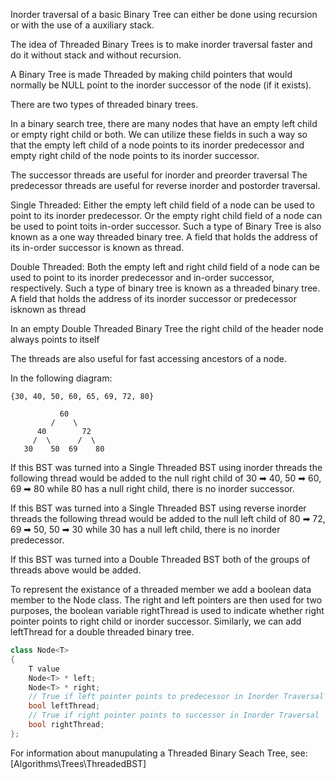 Inorder traversal of a basic Binary Tree can either be done using recursion or with the use of a auxiliary stack.

The idea of Threaded Binary Trees is to make inorder traversal faster and do it without stack and without recursion.

A Binary Tree is made Threaded by making child pointers that would normally be NULL point to the inorder successor of the node (if it exists).

There are two types of threaded binary trees.

In a binary search tree, there are many nodes that have an empty left child or empty right child or both. We can utilize these fields in such a way so that the empty left child of a node points to its inorder predecessor and empty right child of the node points to its inorder successor.

The successor threads are useful for inorder and preorder traversal
The predecessor threads are useful for reverse inorder and postorder traversal.

Single Threaded:
	Either the empty left child field of a node can be used to point to its inorder predecessor.
	Or the empty right child field of a node can be used to point toits in-order successor.
	Such a type of Binary Tree is also known as a one way threaded binary tree.
	A field that holds the address of its in-order successor is known as thread.

Double Threaded:
	Both the empty left and right child field of a node can be used to point to its inorder predecessor and in-order successor, respectively.
	Such a type of binary tree is known as a threaded binary tree.
	A field that holds the address of its inorder successor or predecessor isknown as thread

In an empty Double Threaded Binary Tree the right child of the header node always points to itself


The threads are also useful for fast accessing ancestors of a node.

In the following diagram:
```
{30, 40, 50, 60, 65, 69, 72, 80}

           60
         /    \
      40        72
     /  \      /  \
   30    50  69    80
```

If this BST was turned into a Single Threaded BST using inorder threads the following thread would be added to the null right child of
30 ➡ 40, 50 ➡ 60, 69 ➡ 80
while 80 has a null right child, there is no inorder successor.

If this BST was turned into a Single Threaded BST using reverse inorder threads the following thread would be added to the null left child of
80 ➡ 72, 69 ➡ 50, 50 ➡ 30
while 30 has a null left child, there is no inorder predecessor.

If this BST was turned into a Double Threaded BST both of the groups of threads above would be added.



To represent the existance of a threaded member we add a boolean data member to the Node class. The right and left pointers are then used for two purposes, the boolean variable rightThread is used to indicate whether right pointer points to right child or inorder successor. Similarly, we can add leftThread for a double threaded binary tree.

```cpp
class Node<T>
{
	T value
	Node<T> * left;
	Node<T> * right;
	// True if left pointer points to predecessor in Inorder Traversal
	bool leftThread;
	// True if right pointer points to successor in Inorder Traversal
	bool rightThread;
};
```

For information about manupulating a Threaded Binary Seach Tree, see:
[Algorithms\Trees\ThreadedBST]
